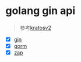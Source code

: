 # golang gin api
> 参考[kratosv2](https://github.com/go-kratos/kratos)
- [x] [gin](https://github.com/gin-gonic/gin)
- [x] [gorm](https://gorm.io/)
- [x] [zap](https://github.com/uber-go/zap)